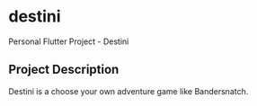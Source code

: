 # destini

Personal Flutter Project - Destini

## Project Description

Destini is a choose your own adventure game like Bandersnatch.
